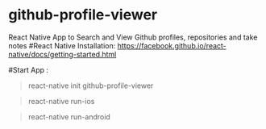 # github-profile-viewer
React Native App to Search and View Github profiles, repositories and take notes
#React Native Installation: https://facebook.github.io/react-native/docs/getting-started.html

#Start App :

> react-native init github-profile-viewer

>react-native run-ios

>react-native run-android
